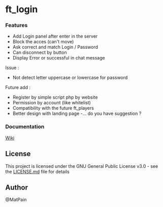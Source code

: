 # ft_login

### Features ###

- Add Login panel after enter in the server
- Block the acces (can't move)
- Ask correct and match Login / Password
- Can disconnect by button
- Display Error or successful in chat message


Issue :
- Not detect letter uppercase or lowercase for password


Future add :
- Register by simple script php by website
- Permission by account (like whitelist)
- Compatibility with the future ft_players
- Better design with landing page
-... do you have suggestion ?



### Documentation ###

[Wiki](https://github.com/FivemTools/ft_login/wiki)


## License ##

This project is licensed under the GNU General Public License v3.0 - see the [LICENSE.md](LICENSE.md) file for details


## Author ##

@MatPain
